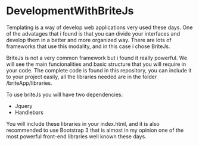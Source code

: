 DevelopmentWithBriteJs
======================

Templating is a way of develop web applications very used these days. One of the advatages that i found is that you
can divide your interfaces and develop them in a better and more organized way. There are lots of frameworks that
use this modality, and in this case i chose BriteJs.

BriteJs is not a very common framework but i found it really powerful. We will see the main funcionalities and basic 
structure that you will require in your code. The complete code is found in this repository, you can include it to your
project easily, all the libraries needed are in the folder /briteApp/libraries.

To use briteJs you will have two dependencies:

- Jquery
- Handlebars

You will include these libraries in your index.html, and it is also recommended to use Bootstrap 3 that is almost in my
opinion one of the most powerful front-end libraries well known these days.


<code><!-- Styles --></code>
<code><link rel="stylesheet" type="text/css" href="libraries/bootstrap3/css/bootstrap.min.css"/></code>
<code><link rel="stylesheet" type="text/css" href="css/index.css"/></code>
<code><!-- Scripts --></code>
<code><script type="text/javascript" src="libraries/jquery/jquery-1.10.2.js"></script></code>
<code><script type="text/javascript" src="libraries/brite/handlebars-1.0.rc.1.js"></script></code>
<code><script type="text/javascript" src="libraries/brite/brite-snapshot.min.js"></script></code>
<code><script type="text/javascript" src="js/main.js"></script></code>
